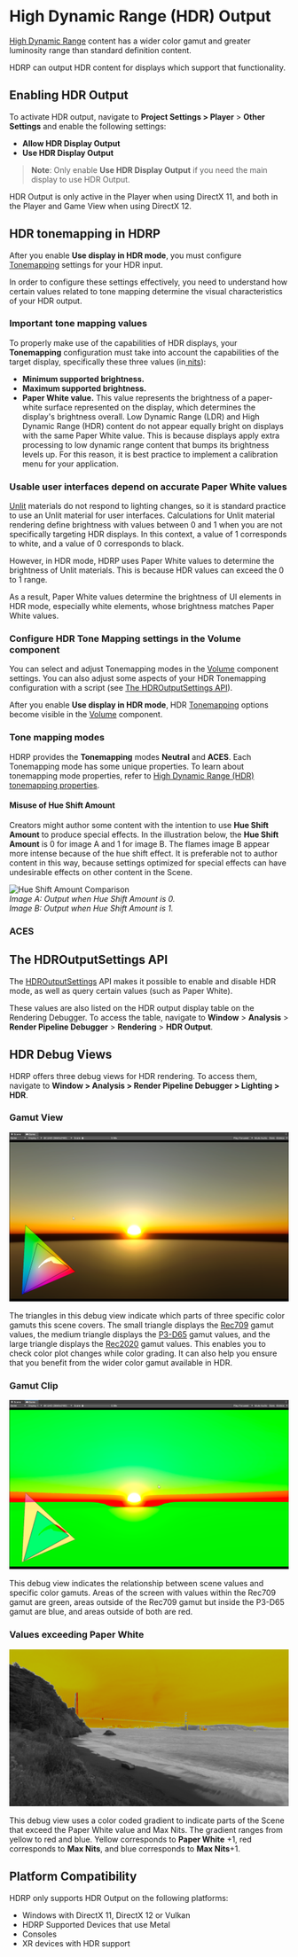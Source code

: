 # High Dynamic Range (HDR) Output

[High Dynamic Range](https://en.wikipedia.org/wiki/High_dynamic_range) content has a wider color gamut and greater luminosity range than standard definition content.

HDRP can output HDR content for displays which support that functionality.

## Enabling HDR Output

To activate HDR output, navigate to **Project Settings > Player** > **Other Settings** and enable the following settings:

* **Allow HDR Display Output**
* **Use HDR Display Output**

> **Note**: Only enable **Use HDR Display Output** if you need the main display to use HDR Output.

HDR Output is only active in the Player when using DirectX 11, and both in the Player and Game View when using DirectX 12.

## HDR tonemapping in HDRP

After you enable **Use display in HDR mode**, you must configure [Tonemapping](Post-Processing-Tonemapping.md) settings for your HDR input.

In order to configure these settings effectively, you need to understand how certain values related to tone mapping determine the visual characteristics of your HDR output.

### Important tone mapping values

To properly make use of the capabilities of HDR displays, your **Tonemapping** configuration must take into account the capabilities of the target display, specifically these three values (in[ nits](https://en.wikipedia.org/wiki/Candela_per_square_metre)):

* **Minimum supported brightness.**
* **Maximum supported brightness.**
* **Paper White value.** This value represents the brightness of a paper-white surface represented on the display, which determines the display's brightness overall. Low Dynamic Range (LDR) and High Dynamic Range (HDR) content do not appear equally bright on displays with the same Paper White value. This is because displays apply extra processing to low dynamic range content that bumps its brightness levels up. For this reason, it is best practice to implement a calibration menu for your application.

### Usable user interfaces depend on accurate Paper White values

[Unlit](unlit-material.md) materials do not respond to lighting changes, so it is standard practice to use an Unlit material for user interfaces. Calculations for Unlit material rendering define brightness with values between 0 and 1 when you are not specifically targeting HDR displays. In this context, a value of 1 corresponds to white, and a value of 0 corresponds to black.

However, in HDR mode, HDRP uses Paper White values to determine the brightness of Unlit materials. This is because HDR values can exceed the 0 to 1 range.

As a result, Paper White values determine the brightness of UI elements in HDR mode, especially white elements, whose brightness matches Paper White values.

### Configure HDR Tone Mapping settings in the Volume component

You can select and adjust Tonemapping modes in the [Volume](understand-volumes.md) component settings. You can also adjust some aspects of your HDR Tonemapping configuration with a script (see [The HDROutputSettings API](#the-hdroutputsettings-api)).

After you enable **Use display in HDR mode**, HDR [Tonemapping](Post-Processing-Tonemapping.md) options become visible in the [Volume](volume-component.md) component.

### Tone mapping modes

HDRP provides the **Tonemapping** modes **Neutral** and **ACES**. Each Tonemapping mode has some unique properties. To learn about tonemapping mode properties, refer to [High Dynamic Range (HDR) tonemapping properties](reference-hdr-tonemapping.md).

#### Misuse of **Hue Shift Amount**

Creators might author some content with the intention to use **Hue Shift Amount** to produce special effects. In the illustration below, the **Hue Shift Amount** is 0 for image A and 1 for image B. The flames image B appear more intense because of the hue shift effect. It is preferable not to author content in this way, because settings optimized for special effects can have undesirable effects on other content in the Scene.

 ![Hue Shift Amount Comparison](/Images/HDR-Output-HueShift.png)<br/>*Image A: Output when Hue Shift Amount is 0.*<br/>*Image B: Output when Hue Shift Amount is 1.*

### ACES

## The HDROutputSettings API

The [HDROutputSettings](https://docs.unity3d.com/ScriptReference/HDROutputSettings.html) API makes it possible to enable and disable HDR mode, as well as query certain values (such as Paper White).

These values are also listed on the HDR output display table on the Rendering Debugger. To access the table, navigate to **Window** > **Analysis** > **Render Pipeline Debugger** > **Rendering** > **HDR Output**.

## HDR Debug Views

HDRP offers three debug views for HDR rendering. To access them, navigate to **Window > Analysis > Render Pipeline Debugger > Lighting > HDR**.

### Gamut View

![HDR-Output-GamutView](Images/HDR-Output-GamutView.png)

The triangles in this debug view indicate which parts of three specific color gamuts this scene covers. The small triangle displays the [Rec709](https://en.wikipedia.org/wiki/Rec._709) gamut values, the medium triangle displays the [P3-D65](https://en.wikipedia.org/wiki/DCI-P3) gamut values, and the large triangle displays the [Rec2020](https://en.wikipedia.org/wiki/Rec._2020) gamut values. This enables you to check color plot changes while color grading. It can also help you ensure that you benefit from the wider color gamut available in HDR.

### Gamut Clip

![HDR-Output-GamutClip](Images/HDR-Output-GamutClip.png)

This debug view indicates the relationship between scene values and specific color gamuts. Areas of the screen with values within the Rec709 gamut are green, areas outside of the Rec709 gamut but inside the P3-D65 gamut are blue, and areas outside of both are red.

### Values exceeding Paper White

![HDR-Output-OverPaperWhite](Images/HDR-Output-OverPaperWhite.png)

This debug view uses a color coded gradient to indicate parts of the Scene that exceed the Paper White value and Max Nits. The gradient ranges from yellow to red and blue. Yellow corresponds to **Paper White** +1, red corresponds to **Max Nits**, and blue corresponds to **Max Nits**+1.

## Platform Compatibility

HDRP only supports HDR Output on the following platforms:

* Windows with DirectX 11, DirectX 12 or Vulkan
* HDRP Supported Devices that use Metal
* Consoles
* XR devices with HDR support
